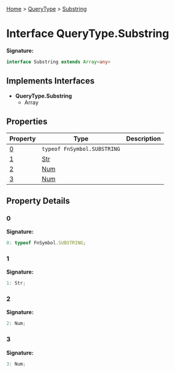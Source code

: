 [Home](../../../index.md) &gt; [QueryType](../../querytype.md) &gt; [Substring](./substring.md)

# Interface QueryType.Substring


<b>Signature:</b>

```typescript
interface Substring extends Array<any> 
```

## Implements Interfaces

- <b>QueryType.Substring</b>
    - Array

## Properties

|  Property | Type | Description |
|  --- | --- | --- |
|  [0](./substring.md#0-property) | `typeof FnSymbol.SUBSTRING` |  |
|  [1](./substring.md#1-property) | [Str](../types/str.md) |  |
|  [2](./substring.md#2-property) | [Num](../types/num.md) |  |
|  [3](./substring.md#3-property) | [Num](../types/num.md) |  |

## Property Details

<a id="0-property"></a>

### 0

<b>Signature:</b>

```typescript
0: typeof FnSymbol.SUBSTRING;
```

<a id="1-property"></a>

### 1

<b>Signature:</b>

```typescript
1: Str;
```

<a id="2-property"></a>

### 2

<b>Signature:</b>

```typescript
2: Num;
```

<a id="3-property"></a>

### 3

<b>Signature:</b>

```typescript
3: Num;
```
